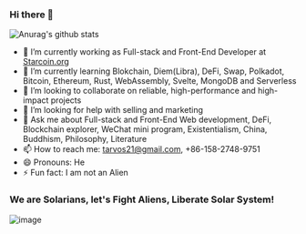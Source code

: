 ### Hi there 👋

<!--
**tarvos21/tarvos21** is a ✨ _special_ ✨ repository because its `README.md` (this file) appears on your GitHub profile.

Here are some ideas to get you started:

-->

![Anurag's github stats](https://github-readme-stats.vercel.app/api?username=tarvos21&show_icons=true&theme=radical&count_private=true)


- 🔭 I’m currently working as Full-stack and Front-End Developer at [Starcoin.org](https://starcoin.org)
- 🌱 I’m currently learning Blokchain, Diem(Libra), DeFi, Swap, Polkadot, Bitcoin, Ethereum, Rust, WebAssembly, Svelte, MongoDB and Serverless
- 👯 I’m looking to collaborate on reliable, high-performance and high-impact projects
- 🤔 I’m looking for help with selling and marketing
- 💬 Ask me about Full-stack and Front-End Web development, DeFi, Blockchain explorer, WeChat mini program, Existentialism, China, Buddhism, Philosophy, Literature
- 📫 How to reach me: tarvos21@gmail.com, +86-158-2748-9751
- 😄 Pronouns: He
- ⚡ Fun fact: I am not an Alien

### We are Solarians, let's Fight Aliens, Liberate Solar System!

![image](https://shu.git.xin/solarsystem.png)

<!--
![image](https://shu.git.xin/kouhao.png)
-->
